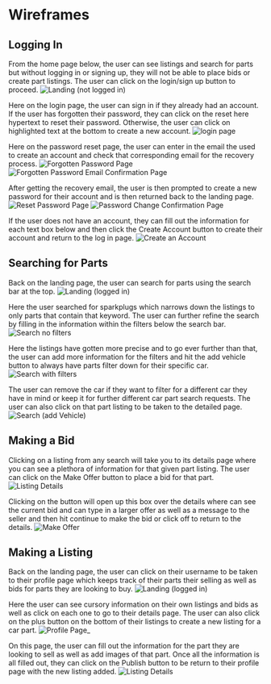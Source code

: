 # Wireframes

## Logging In
From the home page below, the user can see listings and search for parts but without logging in or signing up, they will not be able to place bids or create part listings. The user can click on the login/sign up button to proceed.
![Landing (not logged in)](https://github.com/ChicoState/ux-autoscrap/assets/111708782/529152f5-e04c-4fea-9c8c-132ca84cc82d)  

Here on the login page, the user can sign in if they already had an account. If the user has forgotten their password, they can click on the reset here hypertext to reset their password. Otherwise, the user can click on highlighted text at the bottom to create a new account. 
![login page](https://github.com/ChicoState/ux-autoscrap/assets/111708782/b91b6bc3-8168-4f68-98a8-13d13eacd669)

Here on the password reset page, the user can enter in the email the used to create an account and check that corresponding email for the recovery process.
![Forgotten Password Page](https://github.com/ChicoState/ux-autoscrap/assets/111708782/5d0f637f-aa25-42d2-888b-883d94cde1c2)
![Forgotten Password Email Confirmation Page](https://github.com/ChicoState/ux-autoscrap/assets/111708782/c961c770-ae16-4de7-8a84-ca98340cd7fb)

After getting the recovery email, the user is then prompted to create a new password for their account and is then returned back to the landing page.
![Reset Password Page](https://github.com/ChicoState/ux-autoscrap/assets/111708782/196ccc70-fb16-4cf6-92d7-cd71385c2f7c)
![Password Change Confirmation Page](https://github.com/ChicoState/ux-autoscrap/assets/111708782/7be63073-9cec-4ff5-bcf0-8b49e6f899c7)

If the user does not have an account, they can fill out the information for each text box below and then click the Create Account button to create their account and return to the log in page.
![Create an Account](https://github.com/ChicoState/ux-autoscrap/assets/111708782/157c4518-8be5-4e98-ba39-84ce03bfba4f)

## Searching for Parts
Back on the landing page, the user can search for parts using the search bar at the top.
![Landing (logged in)](https://github.com/ChicoState/ux-autoscrap/assets/111708782/d5bdf7ff-b688-4a79-8eb1-d5e0952ab18a)

Here the user searched for sparkplugs which narrows down the listings to only parts that contain that keyword. The user can further refine the search by filling in the information within the filters below the search bar. 
![Search no filters](https://github.com/ChicoState/ux-autoscrap/assets/111708782/cc98eeae-a5af-453d-ae16-fe70e2a0f391)

Here the listings have gotten more precise and to go ever further than that, the user can add more information for the filters and hit the add vehicle button to always have parts filter down for their specific car. 
![Search with filters](https://github.com/ChicoState/ux-autoscrap/assets/111708782/f577d133-2e0d-4ec9-bcf4-05dbca969ba2)

The user can remove the car if they want to filter for a different car they have in mind or keep it for further different car part search requests. The user can also click on that part listing to be taken to the detailed page.
![Search (add Vehicle)](https://github.com/ChicoState/ux-autoscrap/assets/111708782/0692defc-51ba-4fe1-9961-6aaa970a9b92)

## Making a Bid

Clicking on a listing from any search will take you to its details page where you can see a plethora of information for that given part listing. The user can click on the Make Offer button to place a bid for that part.
![Listing Details](https://github.com/ChicoState/ux-autoscrap/assets/111708782/956b1d0b-f8a5-42cf-8676-9e904ac39222)

Clicking on the button will open up this box over the details where can see the current bid and can type in a larger offer as well as a message to the seller and then hit continue to make the bid or click off to return to the details.
![Make Offer](https://github.com/ChicoState/ux-autoscrap/assets/111708782/3cddebdf-b9e2-4166-9fdd-0e1d3e9d0bd0)

## Making a Listing

Back on the landing page, the user can click on their username to be taken to their profile page which keeps track of their parts their selling as well as bids for parts they are looking to buy.
![Landing (logged in)](https://github.com/ChicoState/ux-autoscrap/assets/111708782/b8f7bb8b-3874-44ed-860f-9bf6a95f89e1)

Here the user can see cursory information on their own listings and bids as well as click on each one to go to their details page. The user can also click on the plus button on the bottom of their listings to create a new listing for a car part. 
![Profile Page_](https://github.com/ChicoState/ux-autoscrap/assets/111708782/047cb142-3899-4e6b-ba15-e360d8af62f9)

On this page, the user can fill out the information for the part they are looking to sell as well as add images of that part. Once all the information is all filled out, they can click on the Publish button to be return to their profile page with the new listing added.
![Listing Details](https://github.com/ChicoState/ux-autoscrap/assets/111708782/9f374aa2-e2e5-450d-839a-f3980006b492)


